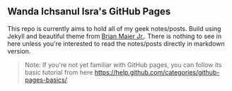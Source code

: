 ## Wanda Ichsanul Isra's GitHub Pages

This repo is currently aims to hold all of my geek notes/posts. Build using Jekyll and beautiful theme from [Brian Maier Jr.](https://github.com/brianmaierjr/long-haul). There is nothing to see in here unless you're interested to read the notes/posts directly in markdown version.

> Note: If you're not yet familiar with GitHub pages, you can follow its basic tutorial from here https://help.github.com/categories/github-pages-basics/.
